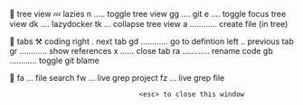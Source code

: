 
🌲 tree view                                            💤 lazies
<ctrl> n ..... toggle tree view                         <space> gg .... git
<space> e .... toggle focus tree view                   <space> dk .... lazydocker
<space> tk ... collapse tree view
a ............ create file (in tree)

📖 tabs                                                 ⚒️ coding
<ctrl> right . next tab                                 gd ............ go to defintion
<ctrl> left .. previous tab                             gr ............ show references
<alt> x ...... close tab                                ra ............ rename code
                                                        gb ............ toggle git blame

🔎
<space> fa ... file search
<space> fw ... live grep project
<space> fz ... live grep file




                                    <esc> to close this window
